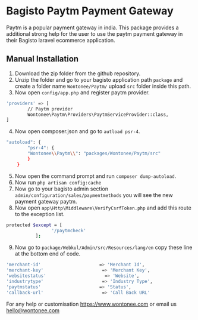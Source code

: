 # Bagisto Paytm Payment Gateway
Paytm is a popular payment gateway in india. This package provides a additional strong help for the user to use the paytm payment gateway in their Bagisto laravel ecommerce application.

## Manual Installation
1. Download the zip folder from the github repository.
2. Unzip the folder and go to your bagisto application path `package` and create a folder name `Wontonee/Paytm/` upload `src` folder inside this path.
3. Now open `config/app.php` and register paytm provider.
```sh
'providers' => [
        // Paytm provider
        Wontonee\Paytm\Providers\PaytmServiceProvider::class,
]
```
4. Now open composer.json and go to `autload psr-4`.
```sh
"autoload": {
        "psr-4": {
        "Wontonee\\Paytm\\": "packages/Wontonee/Paytm/src"
        }
    }
```
5. Now open the command prompt and run `composer dump-autoload`.
6. Now run `php artisan config:cache`
7. Now go to your bagisto admin section `admin/configuration/sales/paymentmethods` you will see the new payment gateway paytm. 
8. Now open `app\Http\Middleware\VerifyCsrfToken.php` and add this route to the exception list.
```sh
protected $except = [
                 '/paytmcheck'
           ];

```
9. Now go to `package/Webkul/Admin/src/Resources/lang/en` copy these line at the bottom end of code.
```sh
'merchant-id'                      => 'Merchant Id',
'merchant-key'                      => 'Merchant Key',
'websitestatus'                      => 'Website',
'industrytype'                      => 'Industry Type',
'paytmstatus'                      => 'Status',
'callback-url'                      => 'Call Back URL'
```

For any help or customisation  <https://www.wontonee.com> or email us <hello@wontonee.com>
